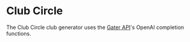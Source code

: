# Club Circle
The Club Circle club generator uses the [Gater API](https://github.com/RealEmmettS/Gater_API)'s OpenAI completion functions.
